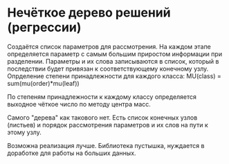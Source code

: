 # Нечёткое дерево решений (регрессии)

Создаётся список параметров для рассмотрения.
На каждом этапе определяется параметр с самым большим приростом информации при разделении.
Параметры и их слова записываются в список, который в последствии будет привязан к соответствующему конечному узлу.
Опрделение степени принадлежности для каждого класса:
MU(class) = sum(mu(order)*mu(leaf))

По степеням принадлежности к каждому классу определяется выходное чёткое число по методу центра масс.

Самого "дерева" как такового нет. Есть список конечных узлов (листьев) и порядок рассмотрения параметров и их слов на пути к этому узлу.

Возможна реализация лучше. Библиотека пустышка, нуждается в доработке для работы на больших данных.